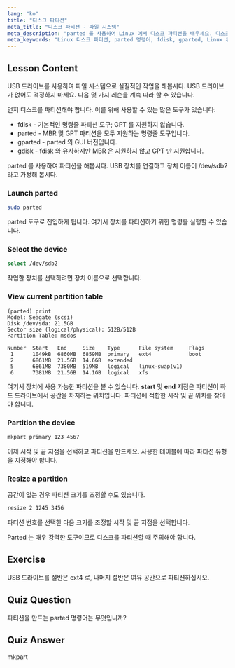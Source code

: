 ```yaml
---
lang: "ko"
title: "디스크 파티션"
meta_title: "디스크 파티션 - 파일 시스템"
meta_description: "parted 를 사용하여 Linux 에서 디스크 파티션을 배우세요. 디스크를 파티션하고, 선택하고, 보고, 크기를 조정하는 방법을 이해하세요. 이 초보자 친화적인 가이드로 시작하세요!"
meta_keywords: "Linux 디스크 파티션, parted 명령어, fdisk, gparted, Linux 튜토리얼, 초보자 Linux, 디스크 관리, Linux 가이드"
---
```


## Lesson Content

USB 드라이브를 사용하여 파일 시스템으로 실질적인 작업을 해봅시다. USB 드라이브가 없어도 걱정하지 마세요. 다음 몇 가지 레슨을 계속 따라 할 수 있습니다.

먼저 디스크를 파티션해야 합니다. 이를 위해 사용할 수 있는 많은 도구가 있습니다:

- fdisk - 기본적인 명령줄 파티션 도구; GPT 를 지원하지 않습니다.
- parted - MBR 및 GPT 파티션을 모두 지원하는 명령줄 도구입니다.
- gparted - parted 의 GUI 버전입니다.
- gdisk - fdisk 와 유사하지만 MBR 은 지원하지 않고 GPT 만 지원합니다.

parted 를 사용하여 파티션을 해봅시다. USB 장치를 연결하고 장치 이름이 /dev/sdb2라고 가정해 봅시다.

### Launch parted

```bash
sudo parted
```

parted 도구로 진입하게 됩니다. 여기서 장치를 파티션하기 위한 명령을 실행할 수 있습니다.

### Select the device

```bash
select /dev/sdb2
```

작업할 장치를 선택하려면 장치 이름으로 선택합니다.

### View current partition table

```plaintext
(parted) print
Model: Seagate (scsi)
Disk /dev/sda: 21.5GB
Sector size (logical/physical): 512B/512B
Partition Table: msdos

Number  Start   End     Size    Type      File system     Flags
 1      1049kB  6860MB  6859MB  primary   ext4            boot
 2      6861MB  21.5GB  14.6GB  extended
 5      6861MB  7380MB  519MB   logical   linux-swap(v1)
 6      7381MB  21.5GB  14.1GB  logical   xfs
```

여기서 장치에 사용 가능한 파티션을 볼 수 있습니다. **start** 및 **end** 지점은 파티션이 하드 드라이브에서 공간을 차지하는 위치입니다. 파티션에 적합한 시작 및 끝 위치를 찾아야 합니다.

### Partition the device

```bash
mkpart primary 123 4567
```

이제 시작 및 끝 지점을 선택하고 파티션을 만드세요. 사용한 테이블에 따라 파티션 유형을 지정해야 합니다.

### Resize a partition

공간이 없는 경우 파티션 크기를 조정할 수도 있습니다.

```bash
resize 2 1245 3456
```

파티션 번호를 선택한 다음 크기를 조정할 시작 및 끝 지점을 선택합니다.

Parted 는 매우 강력한 도구이므로 디스크를 파티션할 때 주의해야 합니다.

## Exercise

USB 드라이브를 절반은 ext4 로, 나머지 절반은 여유 공간으로 파티션하십시오.

## Quiz Question

파티션을 만드는 parted 명령어는 무엇입니까?

## Quiz Answer

mkpart
